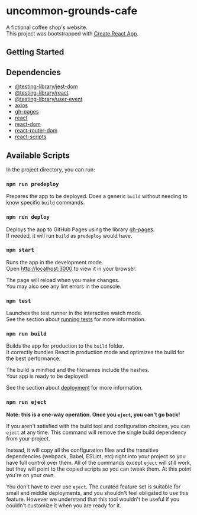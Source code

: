 # uncommon-grounds-cafe
A fictional coffee shop's website.\
This project was bootstrapped with [Create React App](https://github.com/facebook/create-react-app).

## Getting Started

## Dependencies
* [@testing-library/jest-dom](https://www.npmjs.com/package/@testing-library/jest-dom)
* [@testing-library/react](https://www.npmjs.com/package/@testing-library/react)
* [@testing-library/user-event](https://www.npmjs.com/package/@testing-library/user-event)
* [axios](https://www.npmjs.com/package/axios)
* [gh-pages](https://www.npmjs.com/package/gh-pages)
* [react](https://www.npmjs.com/package/react)
* [react-dom](https://www.npmjs.com/package/react-dom)
* [react-router-dom](https://www.npmjs.com/package/react-router-dom)
* [react-scripts](https://www.npmjs.com/package/react-scripts)

## Available Scripts
In the project directory, you can run:
### `npm run predeploy`
Prepares the app to be deployed. Does a generic `build` without needing to know specific `build` commands.

### `npm run deploy`
Deploys the app to GitHub Pages using the library [gh-pages](https://github.com/tschaub/gh-pages).\
If needed, it will run `build` as `predeploy` would have.

### `npm start`

Runs the app in the development mode.\
Open [http://localhost:3000](http://localhost:3000) to view it in your browser.

The page will reload when you make changes.\
You may also see any lint errors in the console.

### `npm test`

Launches the test runner in the interactive watch mode.\
See the section about [running tests](https://facebook.github.io/create-react-app/docs/running-tests) for more information.

### `npm run build`

Builds the app for production to the `build` folder.\
It correctly bundles React in production mode and optimizes the build for the best performance.

The build is minified and the filenames include the hashes.\
Your app is ready to be deployed!

See the section about [deployment](https://facebook.github.io/create-react-app/docs/deployment) for more information.

### `npm run eject`

**Note: this is a one-way operation. Once you `eject`, you can't go back!**

If you aren't satisfied with the build tool and configuration choices, you can `eject` at any time. This command will remove the single build dependency from your project.

Instead, it will copy all the configuration files and the transitive dependencies (webpack, Babel, ESLint, etc) right into your project so you have full control over them. All of the commands except `eject` will still work, but they will point to the copied scripts so you can tweak them. At this point you're on your own.

You don't have to ever use `eject`. The curated feature set is suitable for small and middle deployments, and you shouldn't feel obligated to use this feature. However we understand that this tool wouldn't be useful if you couldn't customize it when you are ready for it.
